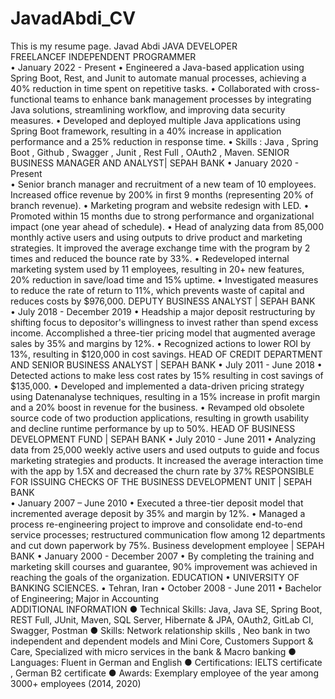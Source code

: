 # JavadAbdi_CV
This is my resume page.
Javad Abdi
JAVA DEVELOPER      
 FREELANCEF INDEPENDENT PROGRAMMER                                                                                                                                                                          
•	January  2022 -  Present
•	Engineered a Java-based application using Spring Boot, Rest, and Junit to automate manual processes, achieving a 40% reduction in time spent on repetitive tasks.
•	Collaborated with cross-functional teams to enhance bank management processes by integrating Java solutions, streamlining workflow, and improving data security measures.
•	Developed and deployed multiple Java applications using Spring Boot framework, resulting in a 40% increase in application performance and a 25% reduction in response time.
•	Skills  :  Java , Spring Boot , Github , Swagger , Junit , Rest Full , OAuth2 ,  Maven.
SENIOR BUSINESS MANAGER AND ANALYST| SEPAH BANK
•	January  2020 - Present    
•	Senior branch manager and recruitment of a new team of 10 employees. Increased office revenue by 200% in first 9 months (representing 20% of branch revenue). 
•	Marketing program and website redesign with LED. 
•	Promoted within 15 months due to strong performance and organizational impact (one year ahead of schedule).
•	Head of analyzing data from 85,000 monthly active users and using outputs to drive product and marketing strategies. It improved the average exchange time with the program by 2 times and reduced the bounce rate by 33%.
•	Redeveloped internal marketing system used by 11 employees, resulting in 20+ new features, 20% reduction in save/load time and 15% uptime.
•	Investigated measures to reduce the rate of return to 11%, which prevents waste of capital and reduces costs by $976,000.
DEPUTY BUSINESS ANALYST | SEPAH BANK                                                                      
•	July 2018 - December 2019
•	Headship a major deposit restructuring by shifting focus to depositor's willingness to invest rather than spend excess income. Accomplished a three-tier pricing model that augmented average sales by 35% and margins by 12%.
•	Recognized actions to lower ROI by 13%, resulting in $120,000 in cost savings.
HEAD OF CREDIT DEPARTMENT AND SENIOR BUSINESS ANALYST   | SEPAH BANK
•	July 2011 - June 2018
•	Detected actions to make less cost rates by 15% resulting in cost savings of $135,000.
•	Developed and implemented a data-driven pricing strategy using Datenanalyse techniques, resulting in a 15% increase in profit margin and a 20% boost in revenue for the business.
•	Revamped old obsolete source code of two production applications, resulting in growth usability and decline runtime performance by up to 50%.
HEAD OF BUSINESS DEVELOPMENT FUND | SEPAH BANK
•	July 2010 - June 2011
•	Analyzing  data from 25,000 weekly active users and used outputs to guide and focus marketing strategies and products. It increased the average interaction time with the app by 1.5X  and decreased the churn rate by 37%
RESPONSIBLE FOR ISSUING CHECKS OF THE BUSINESS DEVELOPMENT UNIT  | SEPAH BANK   
•	January 2007 – June 2010
•	Executed a three-tier deposit model that incremented average deposit by 35% and margin by 12%.
•	Managed a process re-engineering project to improve and consolidate end-to-end service processes; restructured communication flow among 12 departments and cut down paperwork by 75%.
Business development employee  | SEPAH BANK
•	January 2000 -   December 2007
•	By completing the training and marketing skill courses and guarantee, 90% improvement was achieved in reaching the goals of the organization.
EDUCATION
•	UNIVERSITY OF BANKING SCIENCES.	
•	Tehran, Iran
•	October 2008 - June 2011
•	Bachelor of Engineering; Major in Accounting	
ADDITIONAL INFORMATION
●	Technical Skills: Java, Java SE, Spring Boot, REST Full, JUnit, Maven, SQL Server, Hibernate & JPA, OAuth2, GitLab CI, Swagger, Postman
●	Skills: Network relationship skills , Neo bank in two independent and dependent models and Mini Core, Customers Support  &  Care, Specialized with micro services in the bank &  Macro banking 
●	Languages: Fluent in German and English
●	Certifications: IELTS certificate , German B2 certificate
●	Awards: Exemplary employee of the year among 3000+  employees (2014, 2020)
